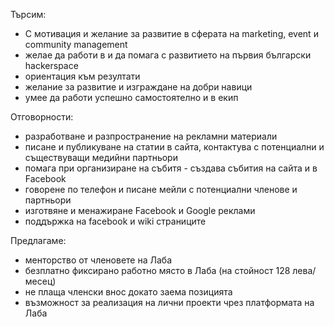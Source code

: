 Търсим:
- С мотивация и желание за развитие в сферата на marketing, event и community management
- желае да работи в и да помага с развитието на първия български hackerspace
- ориентация към резултати
- желание за развитие и изграждане на добри навици
- умее да работи успешно самостоятелно и в екип

Отговорности:
- разработване и разпространение на рекламни материали
- писане и публикуване на статии в сайта, контактува с потенциални и съществуващи медийни партньори
- помага при организиране на събитя - създава събития на сайта и в Facebook
- говорене по телефон и писане мейли с потенциални членове и партньори
- изготвяне и менажиране Facebook и Google реклами
- поддържка на facebook и wiki страниците

Предлагаме:
- менторство от членовете на Лаба
- безплатно фиксирано работно място в Лаба (на стойност 128 лева/месец)
- не плаща членски внос докато заема позицията
- възможност за реализация на лични проекти чрез платформата на Лаба
